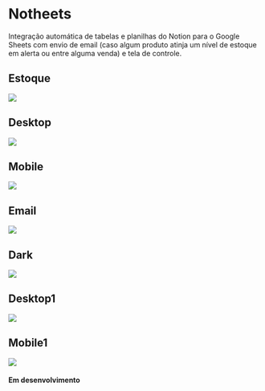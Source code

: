# Notheets 

Integração automática de tabelas e planilhas do Notion para o Google Sheets com envio de email (caso algum produto atinja um nível de estoque em alerta ou entre alguma venda) e tela de controle.

## Estoque
<img src="assets_readme/estoque.jpg"/>

## Desktop
<img src="assets_readme/notheets1.jpg"/>

## Mobile
<img src="assets_readme/notheets2.jpg"/>

## Email
<img src="assets_readme/email.jpg"/>

## Dark
<img src="assets_readme/notheets_dark.jpg"/>

## Desktop1
<img src="assets_readme/notheets3.jpg"/>

## Mobile1
<img src="assets_readme/notheets4.jpg"/>


#### Em desenvolvimento
